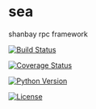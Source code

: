 # sea
shanbay rpc framework

[![Build Status](https://travis-ci.org/shanbay/sea.svg?branch=master)](https://travis-ci.org/shanbay/sea?branch=master)

[![Coverage Status](https://coveralls.io/repos/github/shanbay/sea/badge.svg?branch=master)](https://coveralls.io/github/shanbay/sea?branch=master)

[![Python Version](https://img.shields.io/pypi/pyversions/sea.svg)](https://coveralls.io/github/shanbay/sea)

[![License](https://img.shields.io/github/license/shanbay/sea.svg)](https://coveralls.io/github/shanbay/sea)
